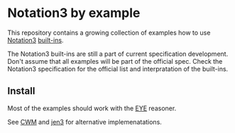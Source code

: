 # Notation3 by example

This repository contains a growing collection of examples how to use
[Notation3](https://w3c.github.io/N3/spec/) [built-ins](https://w3c.github.io/N3/files/builtin_spec.html).

The Notation3 built-ins are still a part of current specification development. Don't assume that all examples will be part of the official spec. Check the Notation3 specification for the official list and interpratation of the built-ins.

## Install

Most of the examples should work with the [EYE](https://github.com/josd/eye) reasoner.

See [CWM](https://github.com/sbp/cwm) and [jen3](https://github.com/william-vw/jen3) for alternative implemenatations.